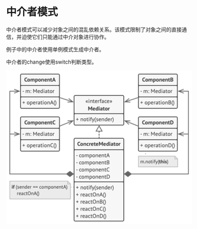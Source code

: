 # 中介者模式

中介者模式可以减少对象之间的混乱依赖关系。该模式限制了对象之间的直接通信，并迫使它们只能通过中介对象进行协作。

例子中的中介者使用单例模式生成中介者。

中介者的change使用switch判断类型。

![mediator](../../.img/mediator.png)